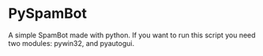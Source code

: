 # PySpamBot
A simple SpamBot made with python. If you want to run this script you need two modules: pywin32, and pyautogui.
